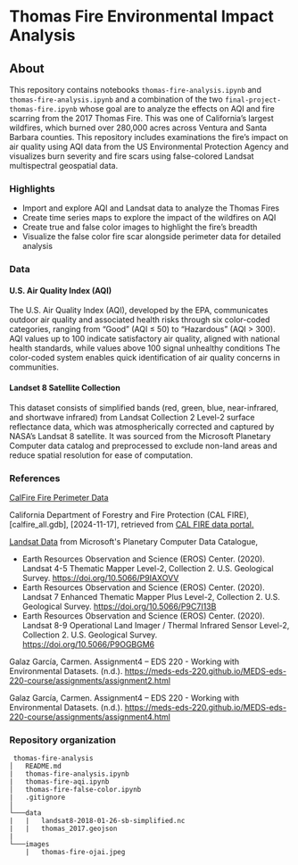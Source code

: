 # Thomas Fire Environmental Impact Analysis

## About
This repository contains notebooks `thomas-fire-analysis.ipynb` and `thomas-fire-analysis.ipynb` and a combination of the two `final-project-thomas-fire.ipynb` whose goal are to analyze the effects on AQI and fire scarring from the 2017 Thomas Fire. This was one of California’s largest wildfires, which burned over 280,000 acres across Ventura and Santa Barbara counties. This repository includes examinations the fire’s impact on air quality using AQI data from the US Environmental Protection Agency and visualizes burn severity and fire scars using false-colored Landsat multispectral geospatial data.

### Highlights

- Import and explore AQI and Landsat data to analyze the Thomas Fires
- Create time series maps to explore the impact of the wildfires on AQI
- Create true and false color images to highlight the fire’s breadth
- Visualize the false color fire scar alongside perimeter data for detailed analysis 

### Data

#### U.S. Air Quality Index (AQI)

The U.S. Air Quality Index (AQI), developed by the EPA, communicates outdoor air quality and associated health risks through six color-coded categories, ranging from “Good” (AQI ≤ 50) to “Hazardous” (AQI > 300). AQI values up to 100 indicate satisfactory air quality, aligned with national health standards, while values above 100 signal unhealthy conditions The color-coded system enables quick identification of air quality concerns in communities.

#### Landset 8 Satellite Collection

This dataset consists of simplified bands (red, green, blue, near-infrared, and shortwave infrared) from Landsat Collection 2 Level-2 surface reflectance data, which was atmospherically corrected and captured by NASA’s Landsat 8 satellite. It was sourced from the Microsoft Planetary Computer data catalog and preprocessed to exclude non-land areas and reduce spatial resolution for ease of computation.

### References

[CalFire Fire Perimeter Data](https://www.fire.ca.gov/what-we-do/fire-resource-assessment-program/fire-perimeters)

California Department of Forestry and Fire Protection (CAL FIRE), [calfire_all.gdb], [2024-11-17], retrieved from [CAL FIRE data portal.](https://www.fire.ca.gov/what-we-do/fire-resource-assessment-program/fire-perimeters)

[Landsat Data](https://planetarycomputer.microsoft.com/dataset/landsat-c2-l2) from Microsoft's Planetary Computer Data Catalogue,

- Earth Resources Observation and Science (EROS) Center. (2020). Landsat 4-5 Thematic Mapper Level-2, Collection 2. U.S. Geological Survey. https://doi.org/10.5066/P9IAXOVV
- Earth Resources Observation and Science (EROS) Center. (2020). Landsat 7 Enhanced Thematic Mapper Plus Level-2, Collection 2. U.S. Geological Survey. https://doi.org/10.5066/P9C7I13B
- Earth Resources Observation and Science (EROS) Center. (2020). Landsat 8-9 Operational Land Imager / Thermal Infrared Sensor Level-2, Collection 2. U.S. Geological Survey. https://doi.org/10.5066/P9OGBGM6

Galaz García, Carmen. Assignment4 – EDS 220 - Working with Environmental Datasets. (n.d.). https://meds-eds-220.github.io/MEDS-eds-220-course/assignments/assignment2.html

Galaz García, Carmen. Assignment4 – EDS 220 - Working with Environmental Datasets. (n.d.). https://meds-eds-220.github.io/MEDS-eds-220-course/assignments/assignment4.html


### Repository organization

```
 thomas-fire-analysis
│   README.md
|   thomas-fire-analysis.ipynb
|   thomas-fire-aqi.ipynb
│   thomas-fire-false-color.ipynb
|   .gitignore
│
└───data
|   |   landsat8-2018-01-26-sb-simplified.nc
|   |   thomas_2017.geojson
|
└───images
    |   thomas-fire-ojai.jpeg
```
